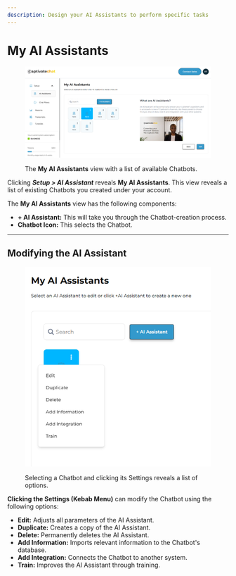 ```yaml
---
description: Design your AI Assistants to perform specific tasks
---
```


# My AI Assistants

<figure><img src="../../../.gitbook/assets/image (16).png" alt=""><figcaption><p>The <strong>My AI Assistants</strong> view with a list of available Chatbots.</p></figcaption></figure>

Clicking _**Setup > AI Assistant**_ reveals **My AI Assistants**. This view reveals a list of existing Chatbots you created under your account.&#x20;

The **My AI Assistants** view has the following components:&#x20;

* **+ AI Assistant:** This will take you through the Chatbot-creation process.
* **Chatbot Icon:** This selects the Chatbot.

***

## Modifying the AI Assistant

<figure><img src="../../../.gitbook/assets/image (15).png" alt=""><figcaption><p> Selecting a Chatbot and clicking its Settings reveals a list of options.</p></figcaption></figure>

**Clicking the Settings (Kebab Menu)** can modify the Chatbot using the following options:&#x20;

* **Edit:** Adjusts all parameters of the AI Assistant.
* **Duplicate:** Creates a copy of the AI Assistant.
* **Delete:** Permanently deletes the AI Assistant.
* **Add Information:** Imports relevant information to the Chatbot's database.
* **Add Integration:** Connects the Chatbot to another system.
* **Train:** Improves the AI Assistant through training.&#x20;
